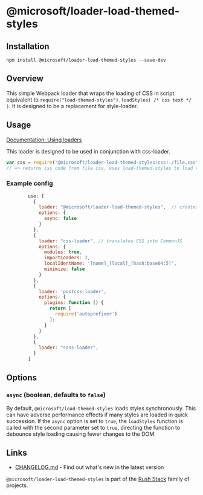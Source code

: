 # @microsoft/loader-load-themed-styles

## Installation

`npm install @microsoft/loader-load-themed-styles --save-dev`

## Overview

This simple Webpack loader that wraps the loading of CSS in script equivalent
to `require("load-themed-styles").loadStyles( /* css text */ )`.
It is designed to be a replacement for style-loader.

## Usage

[Documentation: Using loaders](http://webpack.github.io/docs/using-loaders.html)

This loader is designed to be used in conjunction with css-loader.

``` javascript
var css = require("@microsoft/loader-load-themed-styles!css!./file.css");
// => returns css code from file.css, uses load-themed-styles to load the CSS on the page.
```

### Example config

``` javascript
        use: [
          {
            loader: "@microsoft/loader-load-themed-styles",  // creates style nodes from JS strings
            options: {
              async: false
            }
          },
          {
            loader: "css-loader", // translates CSS into CommonJS
            options: {
              modules: true,
              importLoaders: 2,
              localIdentName: '[name]_[local]_[hash:base64:5]',
              minimize: false
            }
          },
          {
            loader: 'postcss-loader',
            options: {
              plugins: function () {
                return [
                  require('autoprefixer')
                ];
              }
            }
          },
          {
            loader: "sass-loader",
          }
        ]

```

## Options

### `async` (boolean, defaults to `false`)

By default, `@microsoft/load-themed-styles` loads styles synchronously. This can have adverse performance effects
if many styles are loaded in quick succession. If the `async` option is set to `true`, the `loadStyles` function
is called with the second parameter set to `true`, directing the function to debounce style loading causing fewer
changes to the DOM.


## Links

- [CHANGELOG.md](
  https://github.com/microsoft/rushstack/blob/main/webpack/loader-load-themed-styles/CHANGELOG.md) - Find
  out what's new in the latest version

`@microsoft/loader-load-themed-styles` is part of the [Rush Stack](https://rushstack.io/) family of projects.
